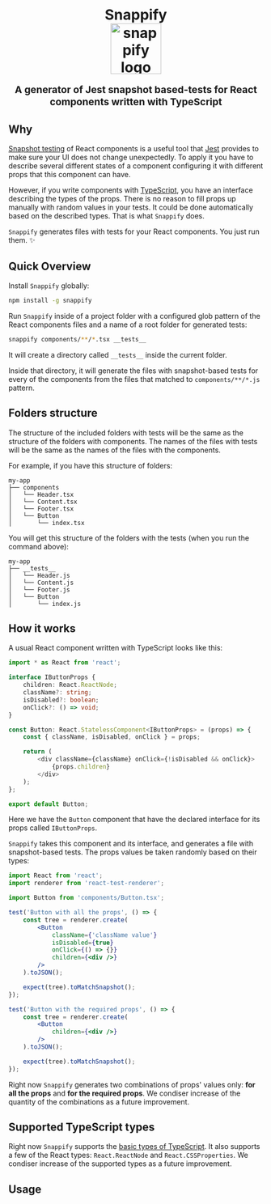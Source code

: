 <h1 align="center">
  Snappify
  <br>
  <img src="https://emojipedia-us.s3.amazonaws.com/thumbs/120/apple/118/camera-with-flash_1f4f8.png" alt="snappify logo" title="snappify logo" width="100">
  <br>
</h1>
<p align="center" style="font-size: 1.2rem;"><b>A generator of Jest snapshot based-tests for React components written with TypeScript</b></p>

## Why

[Snapshot testing](https://facebook.github.io/jest/docs/en/snapshot-testing.html) of React components is a useful tool that [Jest](https://facebook.github.io/jest/) provides to make sure your UI does not change unexpectedly. To apply it you have to describe several different states of a component configuring it with different props that this component can have. 

However, if you write components with [TypeScript](https://www.typescriptlang.org/), you have an interface describing the types of the props. There is no reason to fill props up manually with random values in your tests. It could be done automatically based on the described types. That is what `Snappify` does. 

`Snappify` generates files with tests for your React components. You just run them. ✨

## Quick Overview

Install `Snappify` globally:

```sh
npm install -g snappify
```

Run `Snappify` inside of a project folder with a configured glob pattern of the React components files and a name of a root folder for generated tests:

```sh
snappify components/**/*.tsx __tests__
```

It will create a directory called `__tests__` inside the current folder.

Inside that directory, it will generate the files with snapshot-based tests for every of the components from the files that matched to `components/**/*.js` pattern. 

## Folders structure
The structure of the included folders with tests will be the same as the structure of the folders with components. The names of the files with tests will be the same as the names of the files with the components.

For example, if you have this structure of folders:
```
my-app
├── components
│   └── Header.tsx
│   └── Content.tsx
│   └── Footer.tsx
│   └── Button
│       └── index.tsx
```

You will get this structure of the folders with the tests (when you run the command above):

```
my-app
├── __tests__
│   └── Header.js
│   └── Content.js
│   └── Footer.js
│   └── Button
│       └── index.js
```

## How it works
A usual React component written with TypeScript looks like this:

```ts
import * as React from 'react';

interface IButtonProps {
    children: React.ReactNode;
    className?: string;
    isDisabled?: boolean;
    onClick?: () => void;
}

const Button: React.StatelessComponent<IButtonProps> = (props) => {
    const { className, isDisabled, onClick } = props;

    return (
        <div className={className} onClick={!isDisabled && onClick}>
            {props.children}
        </div>
    );
};

export default Button;
```

Here we have the `Button` component that have the declared interface for its props called `IButtonProps`. 

`Snappify` takes this component and its interface, and generates a file with snapshot-based tests. The props values be taken randomly based on their types:

```jsx
import React from 'react';
import renderer from 'react-test-renderer';

import Button from 'components/Button.tsx';

test('Button with all the props', () => {
    const tree = renderer.create(
        <Button
            className={'className value'}
            isDisabled={true}
            onClick={() => {}}
            children={<div />}
        />
    ).toJSON();

    expect(tree).toMatchSnapshot();
});

test('Button with the required props', () => {
    const tree = renderer.create(
        <Button
            children={<div />}
        />
    ).toJSON();

    expect(tree).toMatchSnapshot();
});
```

Right now `Snappify` generates two combinations of props' values only: **for all the props** and **for the required props**. We condiser increase of the quantity of the combinations as a future improvement.

## Supported TypeScript types

Right now `Snappify` supports the [basic types of TypeScript](https://www.typescriptlang.org/docs/handbook/basic-types.html). It also supports a few of the React types: `React.ReactNode` and `React.CSSProperties`. We condiser increase of the supported types as a future improvement.

## Usage
